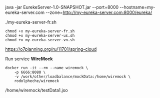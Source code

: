 
java -jar EurekeServer-1.0-SNAPSHOT.jar --port=8000 --hostname=my-eureka-server.com --zone=http://my-eureka-server.com:8000/eureka/


./my-eureka-server-fr.sh


    chmod +x my-eureka-server-fr.sh
    chmod +x my-eureka-server-us.sh
    chmod +x my-eureka-server-vn.sh

https://o7planning.org/ru/11701/spring-cloud


Run service **WireMock**

    docker run -it --rm --name wiremock \
        -p 6666:8080 \
        -v /work/other/loadbalance/mockData:/home/wiremock \
        rodolpheche/wiremock
    
    
/home/wiremock/testData1.jso    
